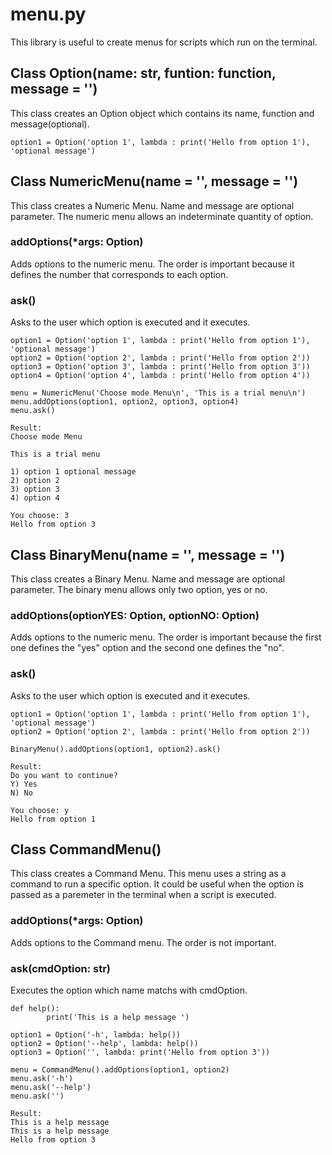 # menu.py
This library is useful to create menus for scripts which run on the terminal.

## Class Option(name: str, funtion: function, message = '')
This class creates an Option object which contains its name, function and message(optional).
```
option1 = Option('option 1', lambda : print('Hello from option 1'), 'optional message')
```

## Class NumericMenu(name = '', message = '')
This class creates a Numeric Menu. Name and message are optional parameter. The numeric menu allows an indeterminate quantity of option.

### addOptions(*args: Option)
Adds options to the numeric menu. The order is important because it defines the number that corresponds to each option.

### ask()
Asks to the user which option is executed and it executes.

```
option1 = Option('option 1', lambda : print('Hello from option 1'), 'optional message')
option2 = Option('option 2', lambda : print('Hello from option 2'))
option3 = Option('option 3', lambda : print('Hello from option 3'))
option4 = Option('option 4', lambda : print('Hello from option 4'))

menu = NumericMenu('Choose mode Menu\n', 'This is a trial menu\n')
menu.addOptions(option1, option2, option3, option4)
menu.ask()

Result:
Choose mode Menu

This is a trial menu

1) option 1 optional message
2) option 2
3) option 3
4) option 4

You choose: 3
Hello from option 3
```

## Class BinaryMenu(name = '', message = '')
This class creates a Binary Menu. Name and message are optional parameter. The binary menu allows only two option, yes or no.

### addOptions(optionYES: Option, optionNO: Option)
Adds options to the numeric menu. The order is important because the first one defines the "yes" option and the second one defines the "no".

### ask()
Asks to the user which option is executed and it executes.

```
option1 = Option('option 1', lambda : print('Hello from option 1'), 'optional message')
option2 = Option('option 2', lambda : print('Hello from option 2'))

BinaryMenu().addOptions(option1, option2).ask()

Result:
Do you want to continue?
Y) Yes
N) No

You choose: y
Hello from option 1
```

## Class CommandMenu()
This class creates a Command Menu. This menu uses a string as a command to run a specific option. It could be useful when the option is passed as a paremeter in the terminal when a script is executed.

### addOptions(*args: Option)
Adds options to the Command menu. The order is not important.

### ask(cmdOption: str)
Executes the option which name matchs with cmdOption.

```
def help():
        print('This is a help message ')

option1 = Option('-h', lambda: help())
option2 = Option('--help', lambda: help())
option3 = Option('', lambda: print('Hello from option 3'))

menu = CommandMenu().addOptions(option1, option2)
menu.ask('-h')
menu.ask('--help')
menu.ask('')

Result:
This is a help message
This is a help message
Hello from option 3
```